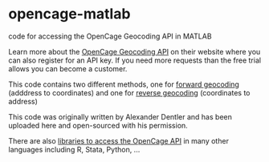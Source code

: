 # opencage-matlab
code for accessing the OpenCage Geocoding API in MATLAB

Learn more about the [OpenCage Geocoding API](https://opencagedata.com) on their website where you can also register for an API key. If you need more requests than the free trial allows you can become a customer. 

This code contains two different methods, one for [forward geocoding](OpenCageForward.m) (adddress to coordinates) and one for [reverse geocoding](OpenCageReverse.m) (coordinates to address)

This code was originally written by Alexander Dentler and has been uploaded here and
open-sourced with his permission.

There are also [libraries to access the OpenCage API](https://opencagedata.com/code) in
many other languages including R, Stata, Python, ...
